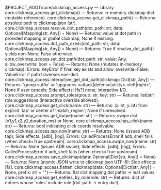 $PROJECT_ROOT/core/clickmap_access.py — Library
core.clickmap_access.get_clickmap() — Returns: in-memory clickmap dict (mutable reference).
core.clickmap_access.get_clickmap_path() — Returns: absolute path to clickmap.json (str).
core.clickmap_access.resolve_dot_path(dot_path: str, data: Optional[Mapping[str, Any]] = None) — Returns: value at dot path in provided mapping or global clickmap; None if missing.
core.clickmap_access.dot_path_exists(dot_path: str, data: Optional[Mapping[str, Any]] = None) — Returns: True if resolve_dot_path() yields non-None; False otherwise.
core.clickmap_access.set_dot_path(dot_path: str, value: Any, allow_overwrite: bool = False) — Returns: None (mutates in-memory clickmap); Errors: KeyError if final key exists and allow_overwrite=False; ValueError if path traverses non-dict.
core.clickmap_access.interactive_get_dot_path(clickmap: Dict[str, Any]) — Returns: 'group.suffix' or 'upgrades.<attack|defense|utility>.<left|right>'; None if user cancels; Side effects: [fs?] none; interactive I/O.
core.clickmap_access.prompt_roles(group: str, key: str) — Returns: list[str] role suggestions (interactive override allowed).
core.clickmap_access.get_click(name: str) — Returns: (x:int, y:int) from explicit 'tap' or center of 'match_region'; None if unresolved.
core.clickmap_access.get_swipe(name: str) — Returns: swipe dict {x1,y1,x2,y2,duration_ms} or None.
core.clickmap_access.has_click(name: str) — Returns: bool indicating click coords resolvable.
core.clickmap_access.tap_now(name: str) — Returns: None (issues ADB tap); Side effects: [adb], [log]; Errors: CalledProcessError if adb_shell fails (when check=True upstream).
core.clickmap_access.swipe_now(name: str) — Returns: None (issues ADB swipe); Side effects: [adb], [log]; Errors: CalledProcessError if adb_shell fails (when check=True upstream).
core.clickmap_access.save_clickmap(data: Optional[Dict[str, Any]] = None) — Returns: None (atomic JSON write to clickmap.json UTF-8); Side effects: [fs].
core.clickmap_access.flatten_clickmap(data: Optional[Dict[str, Any]] = None, prefix: str = "") — Returns: flat dict mapping dot paths → leaf values.
core.clickmap_access.get_entries_by_role(role: str) — Returns: dict of entries whose 'roles' include role (dot-path → entry dict).
